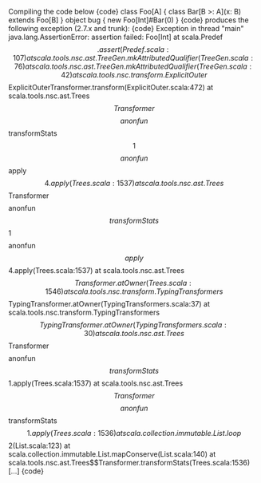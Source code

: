 Compiling the code below
{code}
class Foo[A] {
  class Bar[B >: A](x: B) extends Foo[B]
}
object bug {
  new Foo[Int]#Bar(0)
}
{code}
produces the following exception (2.7.x and trunk):
{code}
Exception in thread "main" java.lang.AssertionError: assertion failed: Foo[Int]
        at scala.Predef$$.assert(Predef.scala:107)
        at scala.tools.nsc.ast.TreeGen.mkAttributedQualifier(TreeGen.scala:76)
        at scala.tools.nsc.ast.TreeGen.mkAttributedQualifier(TreeGen.scala:42)
        at scala.tools.nsc.transform.ExplicitOuter$$ExplicitOuterTransformer.transform(ExplicitOuter.scala:472)
        at scala.tools.nsc.ast.Trees$$Transformer$$$$anonfun$$transformStats$$1$$$$anonfun$$apply$$4.apply(Trees.scala:1537)
        at scala.tools.nsc.ast.Trees$$Transformer$$$$anonfun$$transformStats$$1$$$$anonfun$$apply$$4.apply(Trees.scala:1537)
        at scala.tools.nsc.ast.Trees$$Transformer.atOwner(Trees.scala:1546)
        at scala.tools.nsc.transform.TypingTransformers$$TypingTransformer.atOwner(TypingTransformers.scala:37)
        at scala.tools.nsc.transform.TypingTransformers$$TypingTransformer.atOwner(TypingTransformers.scala:30)
        at scala.tools.nsc.ast.Trees$$Transformer$$$$anonfun$$transformStats$$1.apply(Trees.scala:1537)
        at scala.tools.nsc.ast.Trees$$Transformer$$$$anonfun$$transformStats$$1.apply(Trees.scala:1536)
        at scala.collection.immutable.List.loop$$2(List.scala:123)
        at scala.collection.immutable.List.mapConserve(List.scala:140)
        at scala.tools.nsc.ast.Trees$$Transformer.transformStats(Trees.scala:1536)
[...]
{code}

